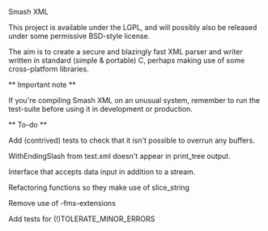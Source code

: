 Smash XML

This project is available under the LGPL, and will possibly also be
released under some permissive BSD-style license.

The aim is to create a secure and blazingly fast XML parser and writer
written in standard (simple & portable) C, perhaps making use of some
cross-platform libraries.

** Important note **

If you're compiling Smash XML on an unusual system, remember to run
the test-suite before using it in development or production.

** To-do **

Add (contrived) tests to check that it isn't possible to overrun any
buffers.

WithEndingSlash from test.xml doesn't appear in print_tree output.

Interface that accepts data input in addition to a stream.

Refactoring functions so they make use of slice_string

Remove use of -fms-extensions

Add tests for (!)TOLERATE_MINOR_ERRORS